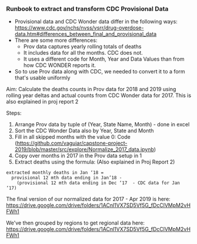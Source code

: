 ### Runbook to extract and transform CDC Provisional Data

- Provisional data and CDC Wonder data differ in the following ways: https://www.cdc.gov/nchs/nvss/vsrr/drug-overdose-data.htm#differences_between_final_and_provisional_data
- There are some more differences:
  - Prov data captures yearly rolling totals of deaths
  - It includes data for all the months. CDC does not.
  - It uses a different code for Month, Year and Data Values than from how CDC WONDER reports it.
- So to use Prov data along with CDC, we needed to convert it to a form that's usable uniformly


Aim:
Calculate the deaths counts in Prov data for 2018 and 2019 using rolling year deltas and actual counts from CDC Wonder data for 2017. This is also explained in proj report 2

Steps:
1) Arrange Prov data by tuple of (Year, State Name, Month) - done in excel
2) Sort the CDC Wonder Data also by Year, State and Month 
3) Fill in all skipped months with the value 0: Code (https://github.com/vaguiar/capstone-project-2019/blob/master/src/explore/Normalize_2017_data.ipynb)
4) Copy over months in 2017 in the Prov data setup in 1
5) Extract deaths using the formula: (Also explained in Proj Report 2)
  ```
  extracted monthly deaths in Jan ‘18 = 
    provisional 12 mth data ending in Jan’18 - 
      (provisional 12 mth data ending in Dec ‘17  - CDC data for Jan ‘17)
  ```
  
The final version of our normalized data for 2017 - Apr 2019 is here: https://drive.google.com/drive/folders/1ACnl1VX7SD5Vf5G_fDcClVMpM2vHFWh1

We've then grouped by regions to get regional data here:
https://drive.google.com/drive/folders/1ACnl1VX7SD5Vf5G_fDcClVMpM2vHFWh1
